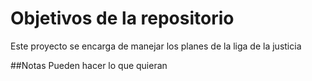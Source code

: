 # Objetivos de la repositorio

Este proyecto se encarga de manejar los planes de la liga de la justicia

##Notas
Pueden hacer lo que quieran 
